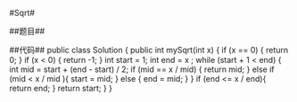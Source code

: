 #Sqrt#

##题目##

##代码##
	public class Solution {
	    public int mySqrt(int x) {
	        if (x == 0) {
	            return 0;
	        }
	        if (x < 0) {
	            return -1;
	        }
	        int start = 1;
	        int end = x ;
	        while (start + 1 < end) {
	            int mid = start + (end - start) / 2;
	            if (mid == x / mid) {
	                return mid;
	            }
	            else if (mid < x / mid ){
	                start = mid;
	            }
	            else {
	                end = mid;
	            }
	        }
	        if (end <= x / end){
	            return end;
	        }
	        return start;
	    }
	}